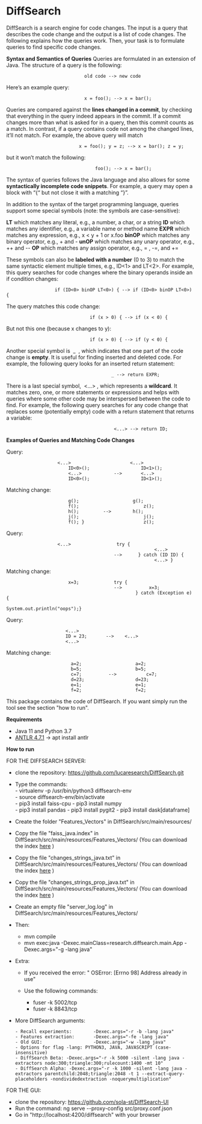 # DiffSearch

DiffSearch is a search engine for code changes. The input is a query that describes the code
change and the output is a list of code changes. The following explains how the queries work.
Then, your task is to formulate queries to find specific code changes.

**Syntax and Semantics of Queries**
Queries are formulated in an extension of Java. The structure of a query is the following:

                                 old code --> new code

Here’s an example query:

                                 x = foo(); --> x = bar();
                                 
Queries are compared against the **lines changed in a commit**, by checking that everything in
the query indeed appears in the commit. If a commit changes more than what is asked for in a
query, then this commit counts as a match. In contrast, if a query contains code not among the
changed lines, it’ll not match. For example, the above query will match

                               x = foo(); y = z; --> x = bar(); z = y;
                               
but it won’t match the following:

                                     foo(); --> x = bar();

The syntax of queries follows the Java language and also allows for some **syntactically
incomplete code snippets**. For example, a query may open a block with “{“ but not close it with
a matching “}”.

In addition to the syntax of the target programming language, queries support some special
symbols (note: the symbols are case-sensitive):

**LT** which matches any literal, e.g., a number, a char, or a string
**ID** which matches any identifier, e.g., a variable name or method name
**EXPR** which matches any expression, e.g., x < y + 1 or x.foo
**binOP** which matches any binary operator, e.g., + and -
**unOP** which matches any unary operator, e.g., ++ and --
**OP** which matches any assign operator, e.g., = , -=, and +=

These symbols can also be **labeled with a number** (0 to 3) to match the same syntactic
element multiple times, e.g., ID<1> and LT<2>. For example, this query searches for code
changes where the binary operands inside an if condition changes:

                      if (ID<0> binOP LT<0>) { --> if (ID<0> binOP LT<0>) {

The query matches this code change:

                                   if (x > 0) { --> if (x < 0) {

But not this one (because x changes to y):

                                   if (x > 0) { --> if (y < 0) {

Another special symbol is ​ _ ​ , which indicates that one part of the code change is **empty**. It is
useful for finding inserted and deleted code. For example, the following query looks for an
inserted return statement:

                                           _ --> return EXPR;

There is a last special symbol, ​ <...>​ , which represents a **wildcard**. It matches zero, one, or more
statements or expressions and helps with queries where some other code may be interspersed
between the code to find. For example, the following query searches for any code change that
replaces some (potentially empty) code with a return statement that returns a variable:

                                            <...> --> return ID;


**Examples of Queries and Matching Code Changes**

Query:    
               	
               	       <...>                      <...>
                           ID<0>();                   ID<1>();
                           <...>         	-->       <...>
                           ID<0>();                	  ID<1>();
               	 
Matching change:   
    
                           g();              	   g();
                           f();                        z();
                           h();    		-->        h();
                           j();                        j();
                           f(); }                	   z();


Query:     
               	
               	       <...> 		         try {
                                                           <...>
                                            -->      } catch (ID ID) {
                                                           <...> }

Matching change: 	

                           x=3; 		  	try {
                                            -->          x=3;
                                                    } catch (Exception e) {
                                                         System.out.println("oops");}


Query:                  
  	
  	                      <...>
                          ID = 23;   	 -->  	<...>
                          <...>

Matching change: 	

                            a=2;             		a=2;
                            b=5;             		b=5;
                            c=7;    	  -->	        c=7;
                            d=23;           		d=23;
                            e=1;             		e=1;
                            f=2;              		f=2;



This package contains the code of DiffSearch. If you want simply run the tool see the section "how to run".

**Requirements**
- Java 11 and Python 3.7
- [ANTLR 4.7.1](https://github.com/antlr/antlr4/blob/master/doc/getting-started.md) -> apt install antlr

**How to run**

FOR THE DIFFSEARCH SERVER:

  - clone the repository: https://github.com/lucaresearch/DiffSearch.git
  - Type the commands:  
          - virtualenv -p /usr/bin/python3 diffsearch-env     
          - source diffsearch-env/bin/activate  
          - pip3 install faiss-cpu 
          - pip3 install numpy     
          - pip3 install pandas
          - pip3 install pygit2
          - pip3 install dask[dataframe]

  - Create the folder "Features_Vectors" in DiffSearch/src/main/resources/
  - Copy the file "faiss_java.index" in DiffSearch/src/main/resources/Features_Vectors/   (You can download the index [here](https://drive.google.com/file/d/1DOk5UpJiwBg4YkuQ43lk0qEu726iGLNY/view) )
  - Copy the file "changes_strings_java.txt" in DiffSearch/src/main/resources/Features_Vectors/   (You can download the index [here](https://drive.google.com/file/d/1ZISwrmRnNTLZSjS5tmOqU7QcH7Dd793z/view?usp=sharing) )
  - Copy the file "changes_strings_prop_java.txt" in DiffSearch/src/main/resources/Features_Vectors/   (You can download the index [here](https://drive.google.com/file/d/1Dp1IALq9W8Ktu1nlBcP3h8oVP24wlo4Q/view?usp=sharing) )
  - Create an empty file "server_log.log" in DiffSearch/src/main/resources/Features_Vectors/

  - Then:   
      - mvn compile  
      - mvn exec:java -Dexec.mainClass=research.diffsearch.main.App -Dexec.args="-g -lang java"

  - Extra:
      
      - If you received the error: " OSError: [Errno 98] Address already in use"
      
      - Use the following commands:
           
          - fuser -k 5002/tcp
          - fuser -k 8843/tcp
          
  - More DiffSearch arguments:
 
        - Recall experiments:        -Dexec.args="-r -b -lang java"
        - Features extraction:       -Dexec.args="-fe -lang java"
        - Old GUI:                   -Dexec.args="-w -lang java"
        - Options for flag -lang: PYTHON3, JAVA, JAVASCRIPT (case-insensitive)
        - DiffSearch Beta: -Dexec.args="-r -k 5000 -silent -lang java -extractors node:300;triangle:300;rulecount:1400 -mt 10"
        - DiffSearch Alpha: -Dexec.args="-r -k 1000 -silent -lang java -extractors parentchild:2048;triangle:2048 -t 1 --extract-query-placeholders -nondividedextraction -noquerymultiplication"
        

FOR THE GUI:

- clone the repository: https://github.com/sola-st/DiffSearch-UI
- Run the command: ng serve --proxy-config src/proxy.conf.json
- Go in "http://localhost:4200/diffsearch" with your browser 

